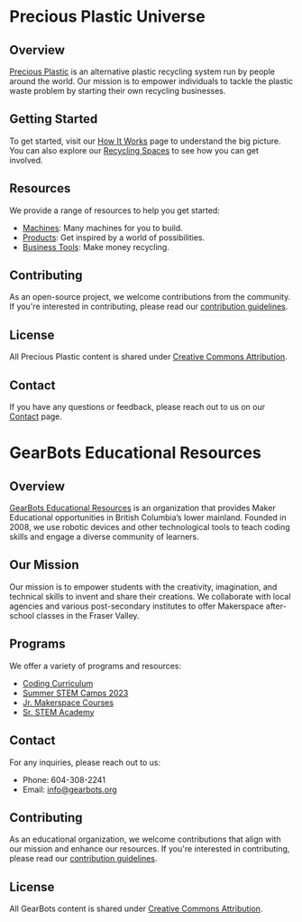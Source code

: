 # Precious Plastic Universe

## Overview

[Precious Plastic](https://preciousplastic.com/) is an alternative plastic recycling system run by people around the world. Our mission is to empower individuals to tackle the plastic waste problem by starting their own recycling businesses.

## Getting Started

To get started, visit our [How It Works](https://preciousplastic.com/universe/how-does-it-work.html) page to understand the big picture. You can also explore our [Recycling Spaces](https://preciousplastic.com/universe/recycling-spaces.html) to see how you can get involved.

## Resources

We provide a range of resources to help you get started:

- [Machines](https://preciousplastic.com/solutions/machines/overview.html): Many machines for you to build.
- [Products](https://preciousplastic.com/solutions/products.html): Get inspired by a world of possibilities.
- [Business Tools](https://preciousplastic.com/solutions/business-tools.html): Make money recycling.

## Contributing

As an open-source project, we welcome contributions from the community. If you're interested in contributing, please read our [contribution guidelines](CONTRIBUTING.md).

## License

All Precious Plastic content is shared under [Creative Commons Attribution](LICENSE.md).

## Contact

If you have any questions or feedback, please reach out to us on our [Contact](https://preciousplastic.com/info/contact.html) page.

# GearBots Educational Resources

## Overview

[GearBots Educational Resources](https://www.gearbots.org/) is an organization that provides Maker Educational opportunities in British Columbia’s lower mainland. Founded in 2008, we use robotic devices and other technological tools to teach coding skills and engage a diverse community of learners.

## Our Mission

Our mission is to empower students with the creativity, imagination, and technical skills to invent and share their creations. We collaborate with local agencies and various post-secondary institutes to offer Makerspace after-school classes in the Fraser Valley.

## Programs

We offer a variety of programs and resources:

- [Coding Curriculum](https://www.gearbots.org/coding-curriculum/)
- [Summer STEM Camps 2023](https://www.gearbots.org/summer-camps-2022/)
- [Jr. Makerspace Courses](https://www.gearbots.org/jr-makerspace-courses/)
- [Sr. STEM Academy](https://www.gearbots.org/sr-stem-academy/)

## Contact

For any inquiries, please reach out to us:

- Phone: 604-308-2241
- Email: info@gearbots.org

## Contributing

As an educational organization, we welcome contributions that align with our mission and enhance our resources. If you're interested in contributing, please read our [contribution guidelines](CONTRIBUTING.md).

## License

All GearBots content is shared under [Creative Commons Attribution](LICENSE.md).
